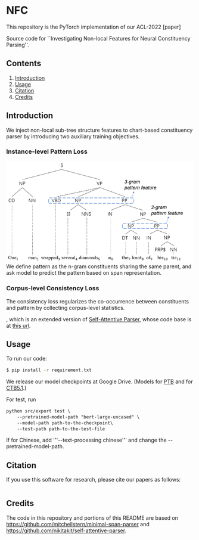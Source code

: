 # NFC

This repository is the PyTorch implementation of our ACL-2022 [paper]

Source code for ``Investigating Non-local Features for Neural Constituency Parsing''.

## Contents
1. [Introduction](#Introduction)
2. [Usage](#usage)
3. [Citation](#citation)
4. [Credits](#credits)

## Introduction

We inject non-local sub-tree structure features to chart-based constituency parser by introducing two auxiliary training objectives.

### Instance-level Pattern Loss
<img src="figure/intro.png" width="1000">
We define pattern as the n-gram constituents sharing the same parent, and ask model to predict the pattern based on span representation.

### Corpus-level Consistency Loss
The consistency loss regularizes the co-occurrence between constituents and pattern by collecting corpus-level statistics.



, which is an extended version of [Self-Attentive Parser](https://arxiv.org/abs/1805.01052), whose code base is at [this url](https://github.com/nikitakit/self-attentive-parser).

## Usage

To run our code:
```bash
$ pip install -r requirement.txt
```

We release our model checkpoints at Google Drive. (Models for [PTB](https://drive.google.com/file/d/1GD-u3CIxRz20bFjhaYGOVJtyt8Patwz-/view?usp=sharing) and for [CTB5.1](https://drive.google.com/file/d/1vpGTii40PgOllAen43CzNNeWprO4fMCn/view?usp=sharing).)

For test, run
```
python src/export test \
    --pretrained-model-path "bert-large-uncased" \
    --model-path path-to-the-checkpoint\
    --test-path path-to-the-test-file
```
If for Chinese, add '''--text-processing chinese''' and change the --pretrained-model-path.




## Citation

If you use this software for research, please cite our papers as follows:

```

```

## Credits

The code in this repository and portions of this README are based on https://github.com/mitchellstern/minimal-span-parser and https://github.com/nikitakit/self-attentive-parser.
